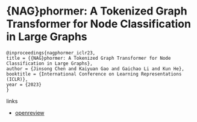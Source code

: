 # {NAG}phormer: A Tokenized Graph Transformer for Node Classification in Large Graphs

```
@inproceedings{nagphormer_iclr23,
title = {{NAG}phormer: A Tokenized Graph Transformer for Node Classification in Large Graphs},
author = {Jinsong Chen and Kaiyuan Gao and Gaichao Li and Kun He},
booktitle = {International Conference on Learning Representations (ICLR)},
year = {2023}
}
```

links
- [openreview](https://openreview.net/forum?id=8KYeilT3Ow)
